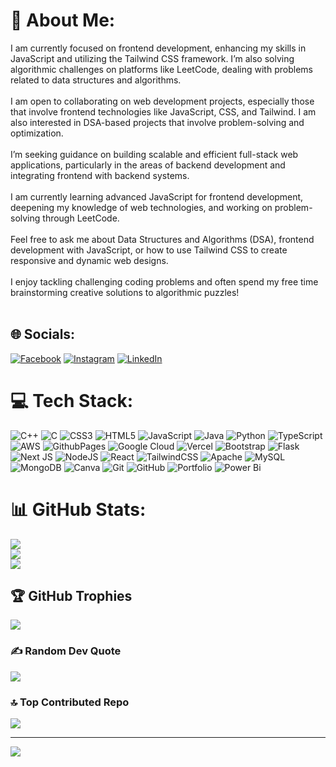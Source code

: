 # 💫 About Me:
I am currently focused on frontend development, enhancing my skills in JavaScript and utilizing the Tailwind CSS framework. I’m also solving algorithmic challenges on platforms like LeetCode, dealing with problems related to data structures and algorithms.<br><br>I am open to collaborating on web development projects, especially those that involve frontend technologies like JavaScript, CSS, and Tailwind. I am also interested in DSA-based projects that involve problem-solving and optimization.<br><br>I’m seeking guidance on building scalable and efficient full-stack web applications, particularly in the areas of backend development and integrating frontend with backend systems.<br><br>I am currently learning advanced JavaScript for frontend development, deepening my knowledge of web technologies, and working on problem-solving through LeetCode.<br><br>Feel free to ask me about Data Structures and Algorithms (DSA), frontend development with JavaScript, or how to use Tailwind CSS to create responsive and dynamic web designs.<br><br>I enjoy tackling challenging coding problems and often spend my free time brainstorming creative solutions to algorithmic puzzles!<br><br>


## 🌐 Socials:
[![Facebook](https://img.shields.io/badge/Facebook-%231877F2.svg?logo=Facebook&logoColor=white)](https://facebook.com/mrinal.priyadarshan.1) [![Instagram](https://img.shields.io/badge/Instagram-%23E4405F.svg?logo=Instagram&logoColor=white)](https://instagram.com/_harsh_kumar_hk) [![LinkedIn](https://img.shields.io/badge/LinkedIn-%230077B5.svg?logo=linkedin&logoColor=white)](https://linkedin.com/in/harshkr70046) 

# 💻 Tech Stack:
![C++](https://img.shields.io/badge/c++-%2300599C.svg?style=plastic&logo=c%2B%2B&logoColor=white) ![C](https://img.shields.io/badge/c-%2300599C.svg?style=plastic&logo=c&logoColor=white) ![CSS3](https://img.shields.io/badge/css3-%231572B6.svg?style=plastic&logo=css3&logoColor=white) ![HTML5](https://img.shields.io/badge/html5-%23E34F26.svg?style=plastic&logo=html5&logoColor=white) ![JavaScript](https://img.shields.io/badge/javascript-%23323330.svg?style=plastic&logo=javascript&logoColor=%23F7DF1E) ![Java](https://img.shields.io/badge/java-%23ED8B00.svg?style=plastic&logo=openjdk&logoColor=white) ![Python](https://img.shields.io/badge/python-3670A0?style=plastic&logo=python&logoColor=ffdd54) ![TypeScript](https://img.shields.io/badge/typescript-%23007ACC.svg?style=plastic&logo=typescript&logoColor=white) ![AWS](https://img.shields.io/badge/AWS-%23FF9900.svg?style=plastic&logo=amazon-aws&logoColor=white) ![GithubPages](https://img.shields.io/badge/github%20pages-121013?style=plastic&logo=github&logoColor=white) ![Google Cloud](https://img.shields.io/badge/GoogleCloud-%234285F4.svg?style=plastic&logo=google-cloud&logoColor=white) ![Vercel](https://img.shields.io/badge/vercel-%23000000.svg?style=plastic&logo=vercel&logoColor=white) ![Bootstrap](https://img.shields.io/badge/bootstrap-%238511FA.svg?style=plastic&logo=bootstrap&logoColor=white) ![Flask](https://img.shields.io/badge/flask-%23000.svg?style=plastic&logo=flask&logoColor=white) ![Next JS](https://img.shields.io/badge/Next-black?style=plastic&logo=next.js&logoColor=white) ![NodeJS](https://img.shields.io/badge/node.js-6DA55F?style=plastic&logo=node.js&logoColor=white) ![React](https://img.shields.io/badge/react-%2320232a.svg?style=plastic&logo=react&logoColor=%2361DAFB) ![TailwindCSS](https://img.shields.io/badge/tailwindcss-%2338B2AC.svg?style=plastic&logo=tailwind-css&logoColor=white) ![Apache](https://img.shields.io/badge/apache-%23D42029.svg?style=plastic&logo=apache&logoColor=white) ![MySQL](https://img.shields.io/badge/mysql-4479A1.svg?style=plastic&logo=mysql&logoColor=white) ![MongoDB](https://img.shields.io/badge/MongoDB-%234ea94b.svg?style=plastic&logo=mongodb&logoColor=white) ![Canva](https://img.shields.io/badge/Canva-%2300C4CC.svg?style=plastic&logo=Canva&logoColor=white) ![Git](https://img.shields.io/badge/git-%23F05033.svg?style=plastic&logo=git&logoColor=white) ![GitHub](https://img.shields.io/badge/github-%23121011.svg?style=plastic&logo=github&logoColor=white) ![Portfolio](https://img.shields.io/badge/Portfolio-%23000000.svg?style=plastic&logo=firefox&logoColor=#FF7139) ![Power Bi](https://img.shields.io/badge/power_bi-F2C811?style=plastic&logo=powerbi&logoColor=black)
# 📊 GitHub Stats:
![](https://github-readme-stats.vercel.app/api?username=harshkr70046&theme=cobalt&hide_border=false&include_all_commits=false&count_private=true)<br/>
![](https://github-readme-streak-stats.herokuapp.com/?user=harshkr70046&theme=cobalt&hide_border=true)<br/>
![](https://github-readme-stats.vercel.app/api/top-langs/?username=harshkr70046&theme=cobalt&hide_border=false&include_all_commits=true&count_private=true&layout=compact)

## 🏆 GitHub Trophies
![](https://github-profile-trophy.vercel.app/?username=harshkr70046&theme=radical&no-frame=false&no-bg=true&margin-w=4)

### ✍ Random Dev Quote
![](https://quotes-github-readme.vercel.app/api?type=horizontal&theme=radical)

### 🔝 Top Contributed Repo
![](https://github-contributor-stats.vercel.app/api?username=harshkr70046&limit=5&theme=dark&combine_all_yearly_contributions=true)

---
[![](https://visitcount.itsvg.in/api?id=harshkr70046&icon=0&color=0)](https://visitcount.itsvg.in)

<!-- Proudly created with GPRM ( https://gprm.itsvg.in ) -->
